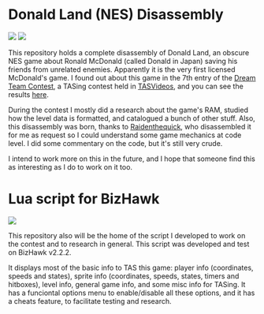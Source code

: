 # Donald Land (NES) Disassembly

![](https://i.imgur.com/ISqTEpt.png) ![](https://i.imgur.com/mL2Ez8f.png)

This repository holds a complete disassembly of Donald Land, an obscure NES game about Ronald McDonald (called Donald in Japan) saving his friends from unrelated enemies. Apparently it is the very first licensed McDonald's game.
I found out about this game in the 7th entry of the [Dream Team Contest](http://tasvideos.org/forum/viewtopic.php?t=20463), a TASing contest held in [TASVideos](http://tasvideos.org), and you can see the results [here](http://tasvideos.org/forum/viewtopic.php?p=477835#477835).

During the contest I mostly did a research about the game's RAM, studied how the level data is formatted, and catalogued a bunch of other stuff. Also, this disassembly was born, thanks to [Raidenthequick](https://github.com/Raidenthequick), who disassembled it for me as request so I could understand some game mechanics at code level. I did some commentary on the code, but it's still very crude.

I intend to work more on this in the future, and I hope that someone find this as interesting as I do to work on it too.

# Lua script for BizHawk

![](https://i.imgur.com/70l59Uh.png)

This repository also will be the home of the script I developed to work on the contest and to research in general. This script was developed and test on BizHawk v2.2.2.

It displays most of the basic info to TAS this game: player info (coordinates, speeds and states), sprite info (coordinates, speeds, states, timers and hitboxes), level info, general game info, and some misc info for TASing. It has a funciontal options menu to enable/disable all these options, and it has a cheats feature, to facilitate testing and research.
